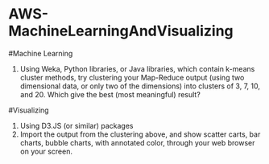 # AWS-MachineLearningAndVisualizing

#Machine Learning
1. Using Weka, Python libraries, or Java libraries, which contain k-means cluster
methods, try clustering your Map-Reduce output (using two dimensional data, or
only two of the dimensions) into clusters of 3, 7, 10, and 20.
Which give the best (most meaningful) result?


#Visualizing
1. Using D3.JS (or similar) packages
2. Import the output from the clustering above, and show scatter carts,
bar charts, bubble charts, with annotated color, through your web browser
on your screen.
